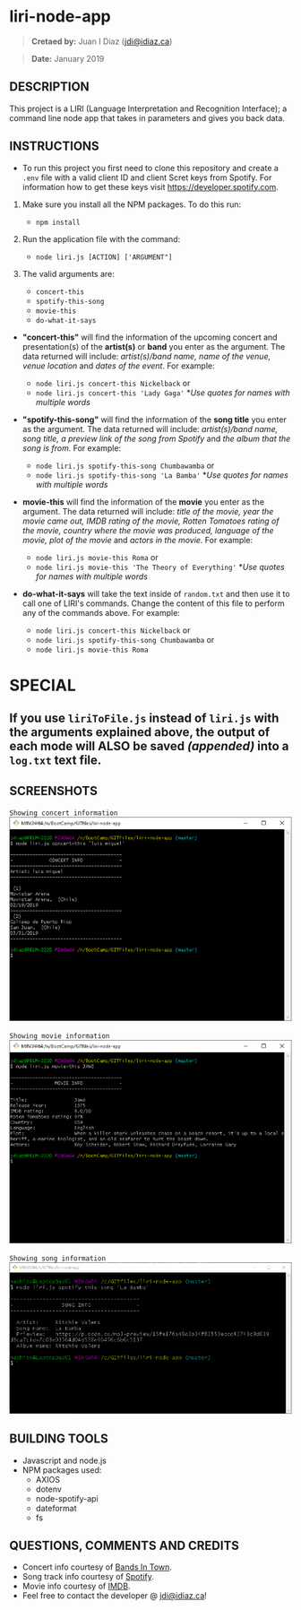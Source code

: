 # liri-node-app
> **Cretaed by:**     Juan I Diaz (jdi@idiaz.ca)

> **Date:**           January 2019

## DESCRIPTION
This project is a LIRI (Language Interpretation and Recognition Interface); a command line node app that takes in parameters and gives you back data.

## INSTRUCTIONS
- To run this project you first need to clone this repository and create a `.env` file with a valid client ID and client Scret keys from Spotify. For information how to get these keys visit <https://developer.spotify.com>.

1. Make sure you install all the NPM packages. To do this run:
   - `npm install`

2. Run the application file with the command:
   - `node liri.js [ACTION] ['ARGUMENT"]`

3. The valid arguments are:
   * `concert-this`
   * `spotify-this-song`
   * `movie-this`
   * `do-what-it-says`   

* **"concert-this"** will find the information of the upcoming concert and presentation(s) of the **artist(s)** or **band** you enter as the argument. The data returned will include: *artist(s)/band name, name of the venue, venue location* and *dates of the event*. For example:
    - `node liri.js concert-this Nickelback` or
    - `node liri.js concert-this 'Lady Gaga'` **Use quotes for names with multiple words*

* **"spotify-this-song"** will find the information of the **song title** you enter as the argument. The data returned will include: *artist(s)/band name, song title, a preview link of the song from Spotify* and *the album that the song is from.* For example:
    - `node liri.js spotify-this-song Chumbawamba` or
    - `node liri.js spotify-this-song 'La Bamba'` **Use quotes for names with multiple words*

* **movie-this** will find the information of the **movie** you enter as the argument. The data returned will include: *title of the movie, year the movie came out, IMDB rating of the movie, Rotten Tomatoes rating of the movie, country where the movie was produced, language of the movie, plot of the movie* and *actors in the movie.* For example:
    - `node liri.js movie-this Roma` or
    - `node liri.js movie-this 'The Theory of Everything'` **Use quotes for names with multiple words*

* **do-what-it-says** will take the text inside of `random.txt` and then use it to call one of LIRI's commands. Change the content of this file to perform any of the commands above. For example:
    - `node liri.js concert-this Nickelback` or
    - `node liri.js spotify-this-song Chumbawamba` or
    - `node liri.js movie-this Roma`

# SPECIAL 
## If you use `liriToFile.js` instead of `liri.js` with the arguments explained above, the output of each mode will ALSO be saved *(appended)* into a `log.txt` text file.


## SCREENSHOTS
`Showing concert information`
![Concert](./images/LIRI-concert.png)

`Showing movie information`
![Movie](./images/LIRI-movie.png)

`Showing song information`
![Spotify](./images/LIRI-song.png)

## BUILDING TOOLS
- Javascript and node.js
- NPM packages used:
    - AXIOS
    - dotenv
    - node-spotify-api
    - dateformat
    - fs

## QUESTIONS, COMMENTS AND CREDITS
- Concert info courtesy of [Bands In Town](https://www.bandsintown.com/).
- Song track info courtesy of [Spotify](https://www.spotify.com).
- Movie info courtesy of [IMDB](http://www.imdb.com).
- Feel free to contact the developer @ <jdi@idiaz.ca>!